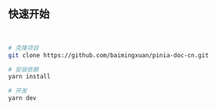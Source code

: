 ## 快速开始

<br>

```sh
# 克隆项目
git clone https://github.com/baimingxuan/pinia-doc-cn.git

# 安装依赖
yarn install

# 开发
yarn dev
```

